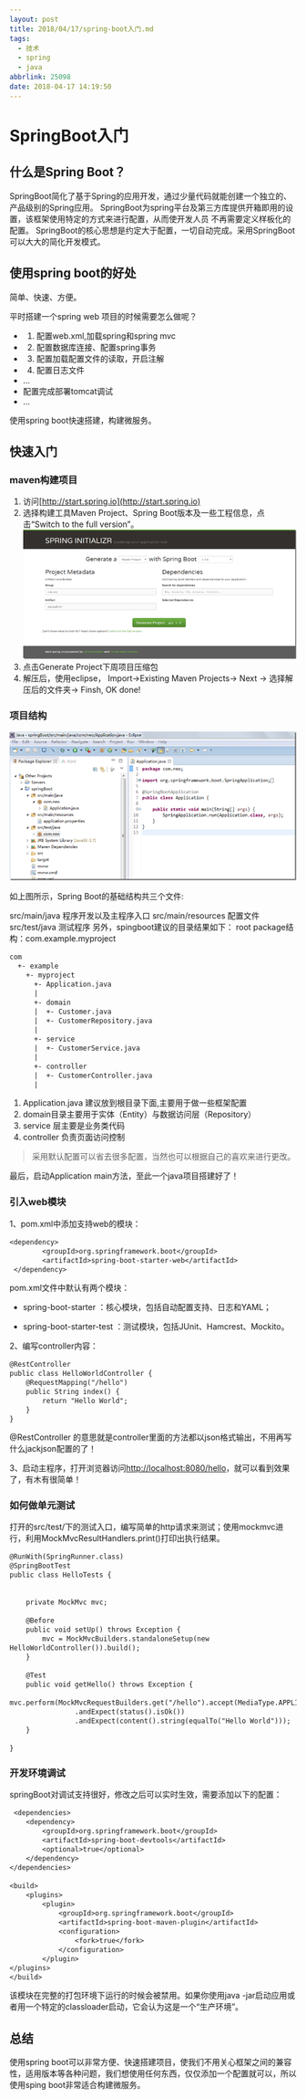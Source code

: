 ```yaml
---
layout: post
title: 2018/04/17/spring-boot入门.md
tags:
  - 技术
  - spring
  - java
abbrlink: 25098
date: 2018-04-17 14:19:50
---
```


# SpringBoot入门

## 什么是Spring Boot？

SpringBoot简化了基于Spring的应用开发，通过少量代码就能创建一个独立的、产品级别的Spring应用。
SpringBoot为spring平台及第三方库提供开箱即用的设置，该框架使用特定的方式来进行配置，从而使开发人员
不再需要定义样板化的配置。
SpringBoot的核心思想是约定大于配置，一切自动完成。采用SpringBoot可以大大的简化开发模式。

## 使用spring boot的好处

简单、快速、方便。

平时搭建一个spring web 项目的时候需要怎么做呢？

 - 1) 配置web.xml,加载spring和spring mvc
 - 2) 配置数据库连接、配置spring事务
 - 3) 配置加载配置文件的读取，开启注解
 - 4) 配置日志文件
 - ...
 - 配置完成部署tomcat调试
 - ...

使用spring boot快速搭建，构建微服务。

## 快速入门

### maven构建项目

1. 访问[http://start.spring.io](http://start.spring.io)
2. 选择构建工具Maven Project、Spring Boot版本及一些工程信息，点击“Switch to the full version”。
    ![](/img/springboot1.png)
3. 点击Generate Project下周项目压缩包
4. 解压后，使用eclipse， Import->Existing Maven Projects-> Next -> 选择解压后的文件夹-> Finsh, OK done!

### 项目结构

   ![](/img/springboot2.png)

如上图所示，Spring Boot的基础结构共三个文件:

   src/main/java 程序开发以及主程序入口
   src/main/resources 配置文件
   src/test/java 测试程序
   另外，spingboot建议的目录结果如下：
   root package结构：com.example.myproject

```
com
  +- example
    +- myproject
      +- Application.java
      |
      +- domain
      |  +- Customer.java
      |  +- CustomerRepository.java
      |
      +- service
      |  +- CustomerService.java
      |
      +- controller
      |  +- CustomerController.java
      |
```

 1. Application.java 建议放到根目录下面,主要用于做一些框架配置
 2. domain目录主要用于实体（Entity）与数据访问层（Repository）
 3. service 层主要是业务类代码
 4. controller 负责页面访问控制

>采用默认配置可以省去很多配置，当然也可以根据自己的喜欢来进行更改。

最后，启动Application main方法，至此一个java项目搭建好了！

### 引入web模块

 1、pom.xml中添加支持web的模块：

```
<dependency>
        <groupId>org.springframework.boot</groupId>
        <artifactId>spring-boot-starter-web</artifactId>
 </dependency>
 ```
pom.xml文件中默认有两个模块：

 - spring-boot-starter ：核心模块，包括自动配置支持、日志和YAML；

- spring-boot-starter-test ：测试模块，包括JUnit、Hamcrest、Mockito。

2、编写controller内容：
```
@RestController
public class HelloWorldController {
    @RequestMapping("/hello")
    public String index() {
        return "Hello World";
    }
}
```
@RestController 的意思就是controller里面的方法都以json格式输出，不用再写什么jackjson配置的了！

3、启动主程序，打开浏览器访问[http://localhost:8080/hello](http://localhost:8080/hello)，就可以看到效果了，有木有很简单！

### 如何做单元测试

打开的src/test/下的测试入口，编写简单的http请求来测试；使用mockmvc进行，利用MockMvcResultHandlers.print()打印出执行结果。
```
@RunWith(SpringRunner.class)
@SpringBootTest
public class HelloTests {


    private MockMvc mvc;

    @Before
    public void setUp() throws Exception {
        mvc = MockMvcBuilders.standaloneSetup(new HelloWorldController()).build();
    }

    @Test
    public void getHello() throws Exception {
        mvc.perform(MockMvcRequestBuilders.get("/hello").accept(MediaType.APPLICATION_JSON))
                .andExpect(status().isOk())
                .andExpect(content().string(equalTo("Hello World")));
    }

}

```

### 开发环境调试

springBoot对调试支持很好，修改之后可以实时生效，需要添加以下的配置：
```
 <dependencies>
    <dependency>
        <groupId>org.springframework.boot</groupId>
        <artifactId>spring-boot-devtools</artifactId>
        <optional>true</optional>
    </dependency>
</dependencies>

<build>
    <plugins>
        <plugin>
            <groupId>org.springframework.boot</groupId>
            <artifactId>spring-boot-maven-plugin</artifactId>
            <configuration>
                <fork>true</fork>
            </configuration>
        </plugin>
</plugins>
</build>
```

该模块在完整的打包环境下运行的时候会被禁用。如果你使用java -jar启动应用或者用一个特定的classloader启动，它会认为这是一个“生产环境”。

## 总结

使用spring boot可以非常方便、快速搭建项目，使我们不用关心框架之间的兼容性，适用版本等各种问题，我们想使用任何东西，仅仅添加一个配置就可以，所以使用sping boot非常适合构建微服务。
